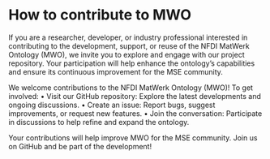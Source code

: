 # How to contribute to MWO
If you are a researcher, developer, or industry professional interested in contributing to the development, support, or reuse of the NFDI MatWerk Ontology (MWO), we invite you to explore and engage with our project repository. Your participation will help enhance the ontology’s capabilities and ensure its continuous improvement for the MSE community.

We welcome contributions to the NFDI MatWerk Ontology (MWO)! To get involved:
• Visit our GitHub repository: Explore the latest developments and ongoing discussions.
• Create an issue: Report bugs, suggest improvements, or request new features.
• Join the conversation: Participate in discussions to help refine and expand the ontology.

Your contributions will help improve MWO for the MSE community. Join us on GitHub and be part of the development!

